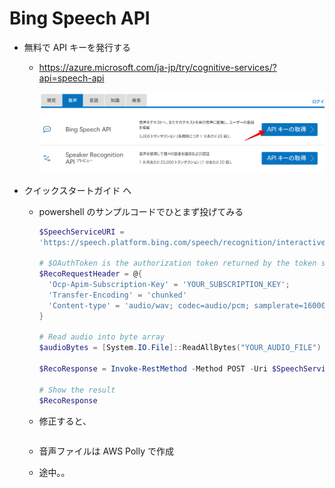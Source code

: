 # Bing Speech API

- 無料で API キーを発行する

  - https://azure.microsoft.com/ja-jp/try/cognitive-services/?api=speech-api

    ![api](https://github.com/ma1979/sutra/raw/master/20171202_BingSpeechAPI/cap/Cognitive%20Services%20%E8%A9%A6%E7%94%A8%E3%82%A8%E3%82%AF%E3%82%B9%E3%83%9A%E3%83%AA%E3%82%A8%E3%83%B3%E3%82%B9%20%7C%20Microsoft%20Azure%202017-12-02%2016-11-53.png)

- クイックスタートガイド へ

  - powershell のサンプルコードでひとまず投げてみる

    ```powershell
    $SpeechServiceURI =
    'https://speech.platform.bing.com/speech/recognition/interactive/cognitiveservices/v1?language=en-us&format=detailed'

    # $OAuthToken is the authorization token returned by the token service.
    $RecoRequestHeader = @{
      'Ocp-Apim-Subscription-Key' = 'YOUR_SUBSCRIPTION_KEY';
      'Transfer-Encoding' = 'chunked'
      'Content-type' = 'audio/wav; codec=audio/pcm; samplerate=16000'
    }

    # Read audio into byte array
    $audioBytes = [System.IO.File]::ReadAllBytes("YOUR_AUDIO_FILE")

    $RecoResponse = Invoke-RestMethod -Method POST -Uri $SpeechServiceURI -Headers $RecoRequestHeader -Body $audioBytes

    # Show the result
    $RecoResponse
    ```

  - 修正すると、

    ```

    ```

  - 音声ファイルは AWS Polly で作成

  - 途中。。
